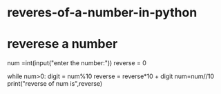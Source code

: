 # reveres-of-a-number-in-python
# reverese a number
num =int(input("enter the number:"))
reverse = 0


while num>0:
    digit = num%10
    reverse = reverse*10 + digit
    num=num//10
print("reverse of num is",reverse)
